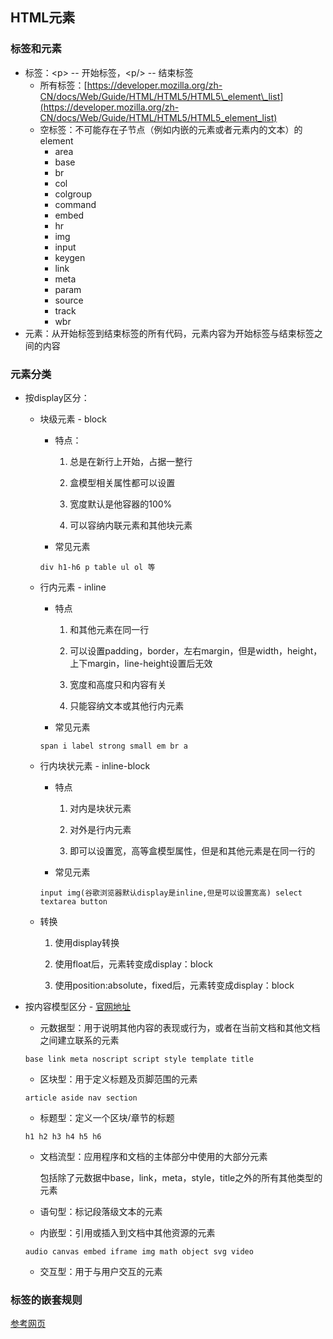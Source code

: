 ## HTML元素

### 标签和元素

* 标签：&lt;p&gt; -- 开始标签，&lt;p/&gt; -- 结束标签
  * 所有标签：[https://developer.mozilla.org/zh-CN/docs/Web/Guide/HTML/HTML5/HTML5\_element\_list](https://developer.mozilla.org/zh-CN/docs/Web/Guide/HTML/HTML5/HTML5_element_list)
  * 空标签：不可能存在子节点（例如内嵌的元素或者元素内的文本）的element
    * area
    * base
    * br
    * col
    * colgroup
    * command
    * embed
    * hr
    * img
    * input
    * keygen
    * link
    * meta
    * param
    * source
    * track
    * wbr
* 元素：从开始标签到结束标签的所有代码，元素内容为开始标签与结束标签之间的内容

### 元素分类

* 按display区分：

  * 块级元素 - block

    * 特点：

      1. 总是在新行上开始，占据一整行

      2. 盒模型相关属性都可以设置

      3. 宽度默认是他容器的100%

      4. 可以容纳内联元素和其他块元素

    * 常见元素

    ```
    div h1-h6 p table ul ol 等
    ```

  * 行内元素 - inline

    * 特点

      1. 和其他元素在同一行

      2. 可以设置padding，border，左右margin，但是width，height，上下margin，line-height设置后无效

      3. 宽度和高度只和内容有关

      4. 只能容纳文本或其他行内元素

    * 常见元素

    ```
    span i label strong small em br a
    ```

  * 行内块状元素 - inline-block

    * 特点

      1. 对内是块状元素

      2. 对外是行内元素

      3. 即可以设置宽，高等盒模型属性，但是和其他元素是在同一行的

    * 常见元素

    ```
    input img(谷歌浏览器默认display是inline,但是可以设置宽高) select textarea button
    ```

  * 转换

    1. 使用display转换

    2. 使用float后，元素转变成display：block

    3. 使用position:absolute，fixed后，元素转变成display：block

* 按内容模型区分 - [官网地址](https://www.w3.org/TR/html5/dom.html#content-models)

  * 元数据型：用于说明其他内容的表现或行为，或者在当前文档和其他文档之间建立联系的元素

  ```
  base link meta noscript script style template title
  ```

  * 区块型：用于定义标题及页脚范围的元素

  ```
  article aside nav section
  ```

  * 标题型：定义一个区块/章节的标题

  ```
  h1 h2 h3 h4 h5 h6
  ```

  * 文档流型：应用程序和文档的主体部分中使用的大部分元素

    包括除了元数据中base，link，meta，style，title之外的所有其他类型的元素

  * 语句型：标记段落级文本的元素

  * 内嵌型：引用或插入到文档中其他资源的元素

  ```
  audio canvas embed iframe img math object svg video
  ```

  * 交互型：用于与用户交互的元素

### 标签的嵌套规则

[参考网页](https://www.xiaohuochai.site/HTML/grammar/grammar_tagsNesting.html)

